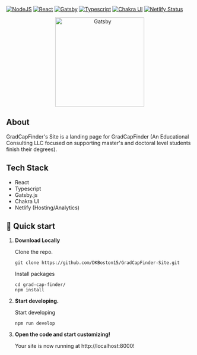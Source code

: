 [![NodeJS](https://img.shields.io/badge/Stack-NodeJS-44843D)](https://nodejs.org/en/)
[![React](https://img.shields.io/badge/Stack-React-62DAFB)](https://reactjs.org/)
[![Gatsby](https://img.shields.io/badge/Stack-Gatsby-7027B9)](https://www.gatsbyjs.com/)
[![Typescript](https://img.shields.io/badge/Stack-Typescript-3077C6)](https://www.typescriptlang.org/)
[![Chakra UI](https://img.shields.io/badge/Stack-ChakraUI-4EC7C0)](https://chakra-ui.com/)
[![Netlify Status](https://api.netlify.com/api/v1/badges/3b6ec0ea-c807-4e3a-87b8-7d32b0b445ea/deploy-status)](https://app.netlify.com/sites/nifty-haibt-162826/deploys)


<p align="center">
  <a href="https://nifty-haibt-162826.netlify.app/">
    <img alt="Gatsby" src="https://res.cloudinary.com/domqwdeiu/image/upload/v1620508096/gradcapfinder/g12_pje119.png" width="240" />
  </a>
</p>

## About

GradCapFinder's Site is a landing page for GradCapFinder (An Educational Consulting LLC focused on supporting master's and doctoral level students finish their degrees).

## Tech Stack

-   React
-   Typescript
-   Gatsby.js
-   Chakra UI
-   Netlify (Hosting/Analytics)

## 🚀 Quick start

1.  **Download Locally**

    Clone the repo.

    ```shell
    git clone https://github.com/DKBoston15/GradCapFinder-Site.git
    ```

    Install packages

    ```shell
    cd grad-cap-finder/
    npm install
    ```

2.  **Start developing.**

    Start developing

    ```shell
    npm run develop
    ```

3.  **Open the code and start customizing!**

    Your site is now running at http://localhost:8000!
